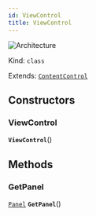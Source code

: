 ```yaml
---
id: ViewControl
title: ViewControl
---
```


![Architecture](https://img.shields.io/badge/architecture-old_only-yellow)

Kind: `class`

Extends: [`ContentControl`](https://learn.microsoft.com/uwp/api/Windows.UI.Xaml.Controls.ContentControl)

## Constructors
### ViewControl
 **`ViewControl`**()

## Methods
### GetPanel
[`Panel`](https://learn.microsoft.com/uwp/api/Windows.UI.Xaml.Controls.Panel) **`GetPanel`**()

